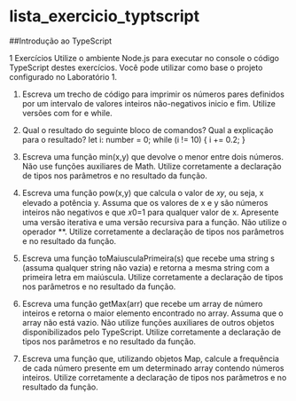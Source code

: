 # lista_exercicio_typtscript

##Introdução ao TypeScript

1 Exercícios
Utilize o ambiente Node.js para executar no console o código TypeScript destes exercícios. Você pode utilizar como base o projeto configurado no Laboratório 1.

1. Escreva um trecho de código para imprimir os números pares definidos por um intervalo de valores inteiros não-negativos inicio e fim. Utilize versões com for e while.

2. Qual o resultado do seguinte bloco de comandos? Qual a explicação para o resultado?
let i: number = 0;
while (i != 10) {
i += 0.2;
}

3. Escreva uma função min(x,y) que devolve o menor entre dois números. Não use funções auxiliares de Math. Utilize corretamente a declaração de tipos nos parâmetros e no resultado da função.

4. Escreva uma função pow(x,y) que calcula o valor de 𝑥𝑦, ou seja, x elevado a potência y. Assuma que os valores de x e y são números inteiros não negativos e que 𝑥0=1 para qualquer valor de x. Apresente uma versão iterativa e uma versão recursiva para a função. Não utilize o operador **. Utilize corretamente a declaração de tipos nos parâmetros e no resultado da função.

5. Escreva uma função toMaiusculaPrimeira(s) que recebe uma string s (assuma qualquer string não vazia) e retorna a mesma string com a primeira letra em maiúscula. Utilize corretamente a declaração de tipos nos parâmetros e no resultado da função.

6. Escreva uma função getMax(arr) que recebe um array de número inteiros e retorna o maior elemento encontrado no array. Assuma que o array não está vazio. Não utilize funções auxiliares de outros objetos disponibilizados pelo TypeScript. Utilize corretamente a declaração de tipos nos parâmetros e no resultado da função.

7. Escreva uma função que, utilizando objetos Map, calcule a frequência de cada número presente em um determinado array contendo números inteiros. Utilize corretamente a declaração de tipos nos parâmetros e no resultado da função.

